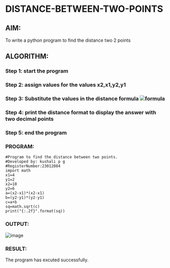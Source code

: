 # DISTANCE-BETWEEN-TWO-POINTS

## AIM:
To write a python program to find the distance two 2 points
## ALGORITHM:
### Step 1: start the program
### Step 2: assign values for the values x2,x1,y2,y1
### Step 3: Substitute the values in the distance formula  ![formula](/formula.JPG)
### Step 4: print the distance format to display the answer with two decimal points 
### Step 5: end the program
### PROGRAM:
  ```
#Program to find the distance between two points.
#Developed by: kushali p g
#RegisterNumber:23012804
import math
x1=4
y1=2
x2=10
y2=6
a=(x2-x1)*(x2-x1)
b=(y2-y1)*(y2-y1)
c=a+b
sq=math.sqrt(c)
print("{:.2f}".format(sq))
```


### OUTPUT:
![image](https://github.com/KUSHALI104/DISTANCE-BETWEEN-TWO-POINTS/assets/150231135/0e45f5f0-1c6b-4257-9b7b-36b235ba488b)


### RESULT:
The program has excuted successfully.

